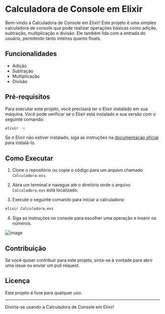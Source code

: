 # Calculadora de Console em Elixir

Bem-vindo à Calculadora de Console em Elixir! Este projeto é uma simples calculadora de console que pode realizar operações básicas como adição, subtração, multiplicação e divisão. Ele também lida com a entrada do usuário, permitindo tanto inteiros quanto floats.

## Funcionalidades

- Adição
- Subtração
- Multiplicação
- Divisão

## Pré-requisitos

Para executar este projeto, você precisará ter o Elixir instalado em sua máquina. Você pode verificar se o Elixir está instalado e sua versão com o seguinte comando:

```bash
elixir -v
```

Se o Elixir não estiver instalado, siga as instruções na [documentação oficial](https://elixir-lang.org/install.html) para instalá-lo.

## Como Executar

1. Clone o repositório ou copie o código para um arquivo chamado `Calculadora.exs`.

2. Abra um terminal e navegue até o diretório onde o arquivo `Calculadora.exs` está localizado.

3. Execute o seguinte comando para iniciar a calculadora:

```bash
elixir Calculadora.exs
```

4. Siga as instruções no console para escolher uma operação e inserir os números.

![image](https://github.com/user-attachments/assets/1a4c565c-1bc3-4c31-88e8-8fe30f14cdfe)


## Contribuição

Se você quiser contribuir para este projeto, sinta-se à vontade para abrir uma issue ou enviar um pull request.

## Licença

Este projeto é livre para qualquer uso.

---

Divirta-se usando a Calculadora de Console em Elixir!
